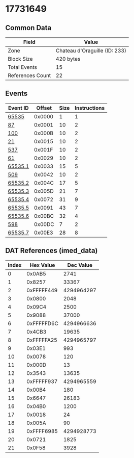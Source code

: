 # 17731649

## Common Data

| Field            | Value                         |
|------------------|-------------------------------|
| Zone             | Chateau d'Oraguille (ID: 233) |
| Block Size       | 420 bytes                     |
| Total Events     | 15                            |
| References Count | 22                            |

## Events

| Event ID                | Offset   |   Size |   Instructions |
|-------------------------|----------|--------|----------------|
| [65535](./65535.md)     | 0x0000   |      1 |              1 |
| [87](./87.md)           | 0x0001   |     10 |              2 |
| [100](./100.md)         | 0x000B   |     10 |              2 |
| [21](./21.md)           | 0x0015   |     10 |              2 |
| [537](./537.md)         | 0x001F   |     10 |              2 |
| [61](./61.md)           | 0x0029   |     10 |              2 |
| [65535.1](./65535.1.md) | 0x0033   |     15 |              5 |
| [509](./509.md)         | 0x0042   |     10 |              2 |
| [65535.2](./65535.2.md) | 0x004C   |     17 |              5 |
| [65535.3](./65535.3.md) | 0x005D   |     21 |              7 |
| [65535.4](./65535.4.md) | 0x0072   |     31 |              9 |
| [65535.5](./65535.5.md) | 0x0091   |     43 |              7 |
| [65535.6](./65535.6.md) | 0x00BC   |     32 |              4 |
| [598](./598.md)         | 0x00DC   |      7 |              2 |
| [65535.7](./65535.7.md) | 0x00E3   |     28 |              8 |

## DAT References (imed_data)

|   Index | Hex Value   |   Dec Value |
|---------|-------------|-------------|
|       0 | 0x0AB5      |        2741 |
|       1 | 0x8257      |       33367 |
|       2 | 0xFFFFF449  |  4294964297 |
|       3 | 0x0800      |        2048 |
|       4 | 0x09C4      |        2500 |
|       5 | 0x9088      |       37000 |
|       6 | 0xFFFFFD6C  |  4294966636 |
|       7 | 0x4CB3      |       19635 |
|       8 | 0xFFFFFA25  |  4294965797 |
|       9 | 0x03E1      |         993 |
|      10 | 0x0078      |         120 |
|      11 | 0x000D      |          13 |
|      12 | 0x3543      |       13635 |
|      13 | 0xFFFFF937  |  4294965559 |
|      14 | 0x00B4      |         180 |
|      15 | 0x6647      |       26183 |
|      16 | 0x04B0      |        1200 |
|      17 | 0x0018      |          24 |
|      18 | 0x005A      |          90 |
|      19 | 0xFFFF6985  |  4294928773 |
|      20 | 0x0721      |        1825 |
|      21 | 0x0F58      |        3928 |
